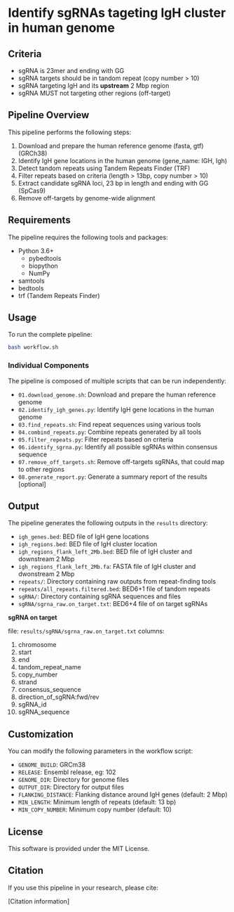 # Identify sgRNAs tageting IgH cluster in human genome

## Criteria
+ sgRNA is 23mer and ending with GG
+ sgRNA targets should be in tandom repeat (copy number > 10)
+ sgRNA targeting IgH and its **upstream** 2 Mbp region
+ sgRNA MUST not targeting other regions (off-target)

## Pipeline Overview

This pipeline performs the following steps:

1. Download and prepare the human reference genome (fasta, gtf) (GRCh38)
2. Identify IgH gene locations in the human genome (gene_name: IGH, Igh)
3. Detect tandom repeats using Tandem Repeats Finder (TRF)
4. Filter repeats based on criteria (length > 13bp, copy number > 10)
5. Extract candidate sgRNA loci, 23 bp in length and ending with GG (SpCas9)
6. Remove off-targets by genome-wide alignment

## Requirements

The pipeline requires the following tools and packages:

- Python 3.6+
  - pybedtools
  - biopython
  - NumPy
- samtools
- bedtools
- trf (Tandem Repeats Finder)

## Usage

To run the complete pipeline:

```bash
bash workflow.sh
```

### Individual Components

The pipeline is composed of multiple scripts that can be run independently:

- `01.download_genome.sh`: Download and prepare the human reference genome
- `02.identify_igh_genes.py`: Identify IgH gene locations in the human genome
- `03.find_repeats.sh`: Find repeat sequences using various tools
- `04.combind_repeats.py`: Combine repeats generated by all tools
- `05.filter_repeats.py`: Filter repeats based on criteria
- `06.identify_sgrna.py`: Identify all possible sgRNAs within consensus sequence
- `07.remove_off_targets.sh`: Remove off-targets sgRNAs, that could map to other regions
- `08.generate_report.py`: Generate a summary report of the results [optional]

## Output

The pipeline generates the following outputs in the `results` directory:

- `igh_genes.bed`: BED file of IgH gene locations
- `igh_regions.bed`: BED file of IgH cluster location
- `igh_regions_flank_left_2Mb.bed`: BED file of IgH cluster and downstream 2 Mbp
- `igh_regions_flank_left_2Mb.fa`: FASTA file of IgH cluster and dwonstream 2 Mbp
- `repeats/`: Directory containing raw outputs from repeat-finding tools
- `repeats/all_repeats.filtered.bed`: BED6+1 file of tandom repeats
- `sgRNA/`: Directory containing sgRNA sequences and files
- `sgRNA/sgrna_raw.on_target.txt`: BED6+4 file of on target sgRNAs

**sgRNA on target**

file: `results/sgRNA/sgrna_raw.on_target.txt`
columns:
1. chromosome  
2. start  
3. end  
4. tandom_repeat_name  
5. copy_number  
6. strand  
7. consensus_sequence  
8. direction_of_sgRNA:fwd/rev  
9. sgRNA_id  
10. sgRNA_sequence

## Customization

You can modify the following parameters in the workflow script:

- `GENOME_BUILD`: GRCm38
- `RELEASE`: Ensembl release, eg: 102
- `GENOME_DIR`: Directory for genome files
- `OUTPUT_DIR`: Directory for output files
- `FLANKING_DISTANCE`: Flanking distance around IgH genes (default: 2 Mbp)
- `MIN_LENGTH`: Minimum length of repeats (default: 13 bp)
- `MIN_COPY_NUMBER`: Minimum copy number (default: 10)

## License

This software is provided under the MIT License.

## Citation

If you use this pipeline in your research, please cite:

[Citation information] 
